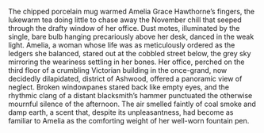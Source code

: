 The chipped porcelain mug warmed Amelia Grace Hawthorne’s fingers, the lukewarm tea doing little to chase away the November chill that seeped through the drafty window of her office.  Dust motes, illuminated by the single, bare bulb hanging precariously above her desk, danced in the weak light.  Amelia, a woman whose life was as meticulously ordered as the ledgers she balanced, stared out at the cobbled street below, the grey sky mirroring the weariness settling in her bones.  Her office, perched on the third floor of a crumbling Victorian building in the once-grand, now decidedly dilapidated, district of Ashwood, offered a panoramic view of neglect.  Broken windowpanes stared back like empty eyes, and the rhythmic clang of a distant blacksmith’s hammer punctuated the otherwise mournful silence of the afternoon.  The air smelled faintly of coal smoke and damp earth, a scent that, despite its unpleasantness, had become as familiar to Amelia as the comforting weight of her well-worn fountain pen.
